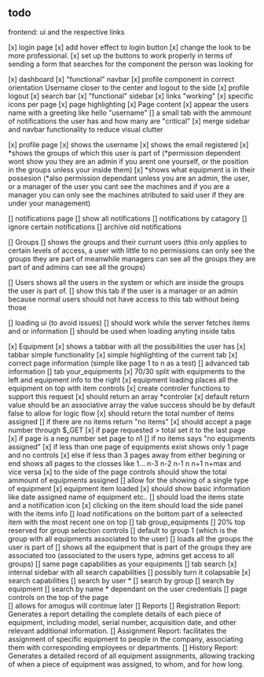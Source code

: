 ## todo
frontend: ui and the respective links

[x] login page 
  [x] add hover effect to login button
  [x] change the look to be more professional.
  [x] set up the buttons to work properly in terms of sending a form
  that searches for the component the person was looking for

[x] dashboard
  [x] "functional" navbar
    [x] profile component in correct orientation
    Username closer to the center and logout to the side
    [x] profile logout
    [x] search bar
  [x] "functional" sidebar
    [x] links "working"
    [x] specific icons per page
    [x] page highlighting 
  [x] Page content
    [x] appear the users name with a greeting like hello "username"
    [] a small tab with the ammount of notifications the user has and how many are "critical"
  [x] merge sidebar and navbar functionality to reduce visual clutter

[x] profile page 
  [x] shows the username
  [x] shows the email registered
  [x] *shows the groups of which this user is 
  part of (*permission dependent wont show you they are an admin
  if you arent one yourself, or the position in the groups unless your inside them)
  [x] *shows what equipment is in their possesion 
  (*also permission dependant unless you are an admin, the user, or a manager of the user
  you cant see the machines and if you are a manager you can only see the machines atributed to 
  said user if they are under your management)

[] notifications page
  [] show all notifications
  [] notifications by catagory
  [] ignore certain notifications
  [] archive old notifications

[] Groups
  [] shows the groups and their currunt users
  (this only applies to certain levels of access, a user with little to no permissions
  can only see the groups they are part of meanwhile managers can see all the groups they 
  are part of and admins can see all the groups)

[] Users 
  shows all the users in the system or which are inside the groups the user is part of.
    [] show this tab if the user is a manager or an admin because normal users 
    should not have access to this tab without being those

[] loading ui (to avoid issues)
          [] should work while the server fetches items and or information
          [] should be used when loading anyting inside tabs

[x] Equipment
  [x] shows a tabbar with all the possibilities the user has
    [x] tabbar simple functionality 
      [x] simple highlighting of the current tab 
      [x] correct page information (simple like page 1 to n as a test)
    [] advanced tab information
      [] tab your_equipments
        [x] 70/30 split with equipments to the left and equipment info to the right
          [x] equipment loading places all the equipment on top with item controls 
            [x] create controler functions to support this request 
              [x] should return an array *controler
                [x] default return value should be an associative array 
                the value success should be by default false to allow for
                logic flow
                [x] should return the total number of items assigned
                  [] if there are no items return "no items"
                  [x] should accept a page number through $_GET
                    [x] if page requested > total set it to the last page
                    [x] if page is a neg number set page to n1 
            [] if no items says "no equipments assigned"
           [x] if less than one page of equipments exist shows only 1 page and no controls
            [x] else if less than 3 pages away from either begining or end shows all pages to the closses like 1... n-3 n-2 n-1 n n+1 n+max and vice versa
            [x] to the side of the page controls should show the total ammount of equipments assigned
            [] allow for the showing of a single type of equipment 
          [x] equipment item loaded
            [x] should show basic information like date assigned name of equipment etc..
            [] should load the items state and a notification icon
            [x] clicking on the item should load the side panel with the items info
            [] load notifications on the bottom part of a seleected item with the most recent one on top
        [] tab group_equipments
          [] 20% top reserved for group selection controls
            [] default to group 1 
            (which is the group with all equipments associated to the user)
            [] loads all the groups the user is part of
          [] shows all the equipment that is part of the groups they are associated 
             too 
             (associated to the users type, admins get access to all groups)
          [] same page capabilities as your equipments
        [] tab search
            [x] internal sidebar with all search capabilities
              [] possibly turn it colapsable
              [x] search capabilities
                [] search by user *
                [] search by group 
                [] search by equipment
                [] search by name
                * dependant on the user credentials
            [] page controls on the top of the page  
              [] allows for amogus will continue later
[] Reports
  [] Registration Report: Generates a report detailing the complete details of each piece of equipment,
    including model, serial number, acquisition date, and other relevant additional information.
  [] Assignment Report: facilitates the assignment of specific equipment to people in the company,
    associating them with corresponding employees or departments.
  []  History Report: Generates a detailed record of all equipment assignments,
    allowing tracking of when a piece of equipment was assigned,
    to whom, and for how long.
